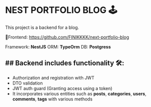 # NEST PORTFOLIO BLOG 🕹

This project is a backend for a blog.

📌Frontend: https://github.com/FINIKKKK/next-portfolio-blog

Framework: **NestJS**
ORM: **TypeOrm**
DB: **Postgress**

## ## Backend includes functionality 🛠:
- Authorization and registration with JWT
- DTO validation
- JWT auth guard (Granting access using a token)
- It incorporates various entities such as **posts**, **categories**, **users**, **comments**, **tags** with various methods